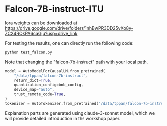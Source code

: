 # Falcon-7B-instruct-ITU

lora weights can be downloaded at https://drive.google.com/drive/folders/1nhBwPR3DD25vXo8y-ZCX4ROkPA6caGju?usp=drive_link

For testing the results, one can directly run the following code:

```python
python test_falcon.py
```

Note that changing the "falcon-7b-instruct" path with your local path.

```python
model = AutoModelForCausalLM.from_pretrained(
    "/data/tppan/falcon-7b-instruct",
    return_dict=True,
    quantization_config=bnb_config,
    device_map="auto",
    trust_remote_code=True,
)
tokenizer = AutoTokenizer.from_pretrained("/data/tppan/falcon-7b-instruct")
```
Explanation parts are generated using claude-3-sonnet model, which we will provide detailed introduction in the workshop paper.
